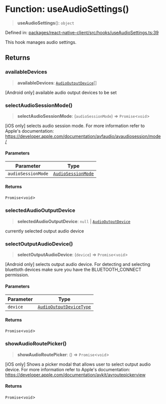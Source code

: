# Function: useAudioSettings()

> **useAudioSettings**(): `object`

Defined in: [packages/react-native-client/src/hooks/useAudioSettings.ts:39](https://github.com/fishjam-cloud/mobile-client-sdk/blob/76d05a6e62b137b02043a8a00ca762ff218a64b5/packages/react-native-client/src/hooks/useAudioSettings.ts#L39)

This hook manages audio settings.

## Returns

### availableDevices

> **availableDevices**: [`AudioOutputDevice`](../type-aliases/AudioOutputDevice.md)[]

[Android only] available audio output devices to be set

### selectAudioSessionMode()

> **selectAudioSessionMode**: (`audioSessionMode`) => `Promise`\<`void`\>

[iOS only] selects audio session mode. For more information refer to Apple's documentation:
 https://developer.apple.com/documentation/avfaudio/avaudiosession/mode/

#### Parameters

| Parameter | Type |
| ------ | ------ |
| `audioSessionMode` | [`AudioSessionMode`](../type-aliases/AudioSessionMode.md) |

#### Returns

`Promise`\<`void`\>

### selectedAudioOutputDevice

> **selectedAudioOutputDevice**: `null` \| [`AudioOutputDevice`](../type-aliases/AudioOutputDevice.md)

currently selected output audio device

### selectOutputAudioDevice()

> **selectOutputAudioDevice**: (`device`) => `Promise`\<`void`\>

[Android only] selects output audio device.
For detecting and selecting bluettoth devices make sure you have the BLUETOOTH_CONNECT permission.

#### Parameters

| Parameter | Type |
| ------ | ------ |
| `device` | [`AudioOutputDeviceType`](../type-aliases/AudioOutputDeviceType.md) |

#### Returns

`Promise`\<`void`\>

### showAudioRoutePicker()

> **showAudioRoutePicker**: () => `Promise`\<`void`\>

[iOS only] Shows a picker modal that allows user to select output audio device. For more
information refer to Apple's documentation: https://developer.apple.com/documentation/avkit/avroutepickerview

#### Returns

`Promise`\<`void`\>
